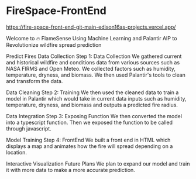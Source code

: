 # FireSpace-FrontEnd
https://fire-space-front-end-git-main-edison16as-projects.vercel.app/

Welcome to 🔥 FlameSense
Using Machine Learning and Palantir AIP to Revolutionize wildfire spread prediction

Predict Fires
Data Collection
Step 1: Data Collection
We gathered current and historical wildfire and conditions data from various sources such as NASA FIRMS and Open Meteo. We collected factors such as humidity, temperature, dryness, and biomass. We then used Palantir's tools to clean and transform the data.

Data Cleaning
Step 2: Training
We then used the cleaned data to train a model in Palantir which would take in current data inputs such as humidity, temperature, dryness, and biomass and outputs a predicted fire radius.

Data Integration
Step 3: Exposing Function
We then converted the model into a typescript function. Then we exposed the function to be called through javascript.

Model Training
Step 4: FrontEnd
We built a front end in HTML which displays a map and animates how the fire will spread depending on a location.

Interactive Visualization
Future Plans
We plan to expand our model and train it with more data to make a more accurate prediction.
